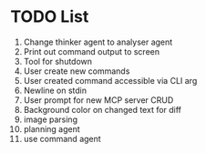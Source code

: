 # TODO List

1. Change thinker agent to analyser agent
2. Print out command output to screen
3. Tool for shutdown
4. User create new commands
5. User created command accessible via CLI arg
6. Newline on stdin
7. User prompt for new MCP server CRUD
8. Background color on changed text for diff
9. image parsing
10. planning agent
11. use command agent
